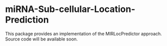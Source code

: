# miRNA-Sub-cellular-Location-Prediction
This package provides an implementation of the MIRLocPredictor approach. Source code will be available soon.
